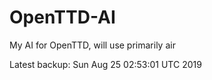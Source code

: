 # OpenTTD-AI
My AI for OpenTTD, will use primarily air

Latest backup: Sun Aug 25 02:53:01 UTC 2019
